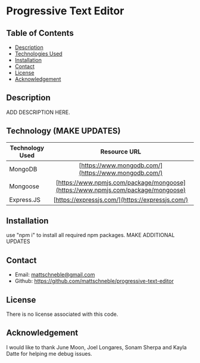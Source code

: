 # Progressive Text Editor

## Table of Contents

* [Description](#description)
* [Technologies Used](#technologiesused)
* [Installation](#installation)
* [Contact](#contact)
* [License](#license)
* [Acknowledgement](#acknowledgement)

## Description
ADD DESCRIPTION HERE. 

## Technology (MAKE UPDATES)
| Technology Used        | Resource URL         |
| ---------------------- | :-------------------:|
| MongoDB | [https://www.mongodb.com/](https://www.mongodb.com/) |
| Mongoose | [https://www.npmjs.com/package/mongoose](https://www.npmjs.com/package/mongoose) |
| Express.JS | [https://expressjs.com/](https://expressjs.com/) |

## Installation
use "npm i" to install all required npm packages. MAKE ADDITIONAL UPDATES

## Contact
 - Email: mattschneble@gmail.com
 - Github: https://github.com/mattschneble/progressive-text-editor

## License
There is no license associated with this code.

## Acknowledgement
I would like to thank June Moon, Joel Longares, Sonam Sherpa and Kayla Datte for helping me debug issues.